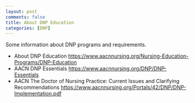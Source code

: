 ```yaml
---
layout: post
comments: false
title: About DNP Education
categories: [DNP]
---
```


Some information about DNP programs and requirements.

- About DNP Education <a href = "https://www.aacnnursing.org/Nursing-Education-Programs/DNP-Education" target = "_blank">https://www.aacnnursing.org/Nursing-Education-Programs/DNP-Education</a>
- AACN DNP Essentials <a href = "https://www.aacnnursing.org/DNP/DNP-Essentials" target = "_blank">https://www.aacnnursing.org/DNP/DNP-Essentials</a>
- AACN The Doctor of Nursing Practice: Current Issues and Clarifying Recommendations <a href = "https://www.aacnnursing.org/Portals/42/DNP/DNP-Implementation.pdf" target = "_blank">https://www.aacnnursing.org/Portals/42/DNP/DNP-Implementation.pdf</a>
